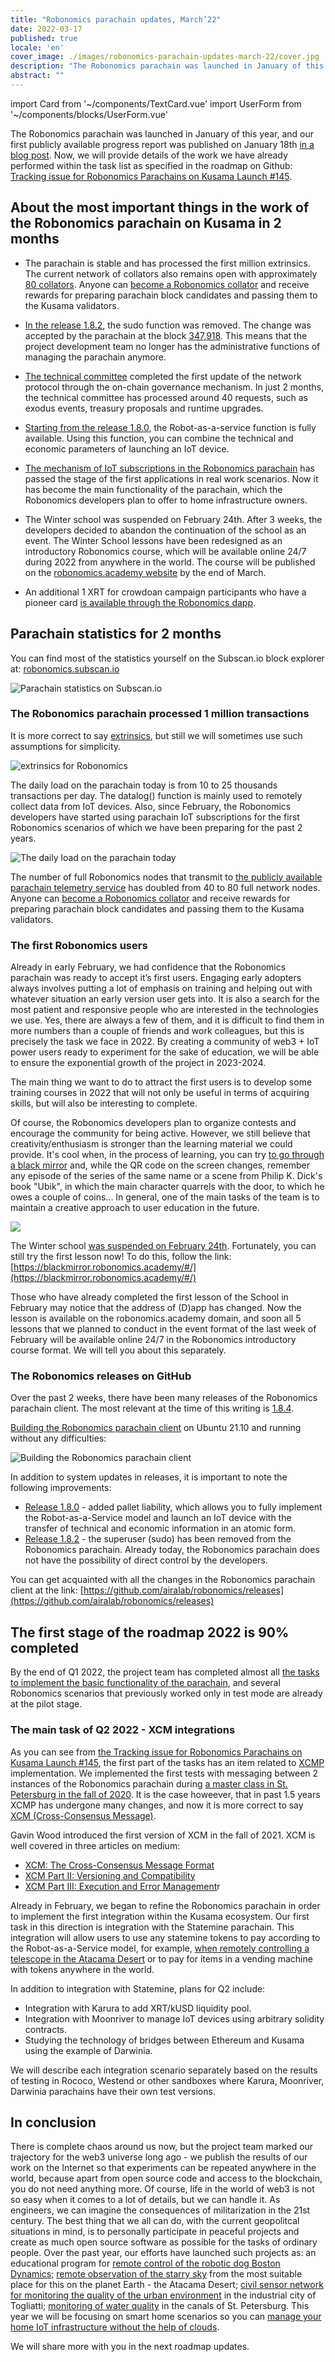 ```yaml
---
title: "Robonomics parachain updates, March’22"
date: 2022-03-17
published: true
locale: 'en'
cover_image: ./images/robonomics-parachain-updates-march-22/cover.jpg
description: "The Robonomics parachain was launched in January of this year, and our first publicly available progress report was published on January 18th in a blog post. Now, we will provide details of the work we have already performed within the task list"
abstract: ""
---
```

import Card from '~/components/TextCard.vue'
import UserForm from '~/components/blocks/UserForm.vue'

The Robonomics parachain was launched in January of this year, and our first publicly available progress report was published on January 18th [in a blog post](https://robonomics.network/blog/parachain-on-kusama-first-week-report/). Now, we will provide details of the work we have already performed within the task list as specified in the roadmap on Github: [Tracking issue for Robonomics Parachains on Kusama Launch #145](https://github.com/airalab/robonomics/issues/145).

## About the most important things in the work of the Robonomics parachain on Kusama in 2 months

- The parachain is stable and has processed the first million extrinsics. The current network of collators also remains open with approximately [80 collators](https://telemetry.parachain.robonomics.network/#list/Robonomics). Anyone can [become a Robonomics collator](https://wiki.robonomics.network/docs/en/how-to-launch-the-robonomics-collator/) and receive rewards for preparing parachain block candidates and passing them to the Kusama validators.

- [In the release 1.8.2](https://github.com/airalab/robonomics/releases/tag/v1.8.2), the sudo function was removed. The change was accepted by the parachain at the block [347,918](https://robonomics.subscan.io/block/347918). This means that the project development team no longer has the administrative functions of managing the parachain anymore.

- [The technical committee](https://polkadot.js.org/apps/#/techcomm) completed the first update of the network protocol through the on-chain governance mechanism. In just 2 months, the technical committee has processed around 40 requests, such as exodus events, treasury proposals and runtime upgrades.

- [Starting from the release 1.8.0](https://github.com/airalab/robonomics/releases/tag/v1.8.0), the Robot-as-a-service function is fully available. Using this function, you can combine the technical and economic parameters of launching an IoT device.

- [The mechanism of IoT subscriptions in the Robonomics parachain](https://wiki.robonomics.network/docs/en/get-subscription/) has passed the stage of the first applications in real work scenarios. Now it has become the main functionality of the parachain, which the Robonomics developers plan to offer to home infrastructure owners.

- The Winter school was suspended on February 24th. After 3 weeks, the developers decided to abandon the continuation of the school as an event. The Winter School lessons have been redesigned as an introductory Robonomics course, which will be available online 24/7 during 2022 from anywhere in the world. The course will be published on the [robonomics.academy website](https://robonomics.academy/) by the end of March.

- An additional 1 XRT for crowdoan campaign participants who have a pioneer card [is available through the Robonomics dapp](https://dapp.robonomics.network/#/bonus-for-pioneer).

## Parachain statistics for 2 months

You can find most of the statistics yourself on the Subscan.io block explorer at: [robonomics.subscan.io](https://robonomics.subscan.io)

![Parachain statistics on Subscan.io](./images/robonomics-parachain-updates-march-22/robonomics-parachain-subscan.jpg)

### The Robonomics parachain processed 1 million transactions

It is more correct to say [extrinsics](https://wiki.polkadot.network/docs/build-protocol-info#extrinsics), but still we will sometimes use such assumptions for simplicity.

![extrinsics for Robonomics](./images/robonomics-parachain-updates-march-22/montly-extrinsics.png)

The daily load on the parachain today is from 10 to 25 thousands transactions per day. The datalog() function is mainly used to remotely collect data from IoT devices. Also, since February, the Robonomics developers have started using parachain IoT subscriptions for the first Robonomics scenarios of which we have been preparing for the past 2 years.

![The daily load on the parachain today](./images/robonomics-parachain-updates-march-22/robonomics-parachain-transactions.jpg)

The number of full Robonomics nodes that transmit to [the publicly available parachain telemetry service](https://telemetry.parachain.robonomics.network/#list/Robonomics) has doubled from 40 to 80 full network nodes. Anyone can [become a Robonomics collator](https://wiki.robonomics.network/docs/en/how-to-launch-the-robonomics-collator/) and receive rewards for preparing parachain block candidates and passing them to the Kusama validators.

### The first Robonomics users

Already in early February, we had confidence that the Robonomics parachain was ready to accept it’s first users. Engaging early adopters always involves putting a lot of emphasis on training and helping out with whatever situation an early version user gets into. It is also a search for the most patient and responsive people who are interested in the technologies we use. Yes, there are always a few of them, and it is difficult to find them in more numbers than a couple of friends and work colleagues, but this is precisely the task we face in 2022. By creating a community of web3 + IoT power users ready to experiment for the sake of education, we will be able to ensure the exponential growth of the project in 2023-2024.

The main thing we want to do to attract the first users is to develop some training courses in 2022 that will not only be useful in terms of acquiring skills, but will also be interesting to complete.

Of course, the Robonomics developers plan to organize contests and encourage the community for being active. However, we still believe that creativity/enthusiasm is stronger than the learning material we could provide. It's cool when, in the process of learning, you can try [to go through a black mirror](https://blackmirror.robonomics.academy/#/) and, while the QR code on the screen changes, remember any episode of the series of the same name or a scene from Philip K. Dick's book "Ubik", in which the main character quarrels with the door, to which he owes a couple of coins... In general, one of the main tasks of the team is to maintain a creative approach to user education in the future.

![](./images/robonomics-parachain-updates-march-22/blackmirror-lesson.jpg)

The Winter school [was suspended on February 24th](https://twitter.com/EnsRationis/status/1496885398404059136). Fortunately, you can still try the first lesson now! To do this, follow the link: [https://blackmirror.robonomics.academy/#/](https://blackmirror.robonomics.academy/#/)

Those who have already completed the first lesson of the School in February may notice that the address of (D)app has changed. Now the lesson is available on the robonomics.academy domain, and soon all 5 lessons that we planned to conduct in the event format of the last week of February will be available online 24/7 in the Robonomics introductory course format. We will tell you about this separately.

### The Robonomics releases on GitHub

Over the past 2 weeks, there have been many releases of the Robonomics parachain client. The most relevant at the time of this writing is [1.8.4](https://github.com/airalab/robonomics/releases).

[Building the Robonomics parachain client](https://wiki.robonomics.network/docs/en/how-to-build-collator-node/) on Ubuntu 21.10 and running without any difficulties:

![Building the Robonomics parachain client](./images/robonomics-parachain-updates-march-22/building-client-for-robonomics-parachain.jpg)

In addition to system updates in releases, it is important to note the following improvements:

- [Release 1.8.0](https://github.com/airalab/robonomics/releases/tag/v1.8.0) - added pallet liability, which allows you to fully implement the Robot-as-a-Service model and launch an IoT device with the transfer of technical and economic information in an atomic form.
- [Release 1.8.2](https://github.com/airalab/robonomics/releases/tag/v1.8.2) - the superuser (sudo) has been removed from the Robonomics parachain. Already today, the Robonomics parachain does not have the possibility of direct control by the developers.

You can get acquainted with all the changes in the Robonomics parachain client at the link: [https://github.com/airalab/robonomics/releases](https://github.com/airalab/robonomics/releases)

## The first stage of the roadmap 2022 is 90% completed

By the end of Q1 2022, the project team has completed almost all [the tasks to implement the basic functionality of the parachain](https://github.com/airalab/robonomics/issues/145), and several Robonomics scenarios that previously worked only in test mode are already at the pilot stage.

### The main task of Q2 2022 - XCM integrations

As you can see from [the Tracking issue for Robonomics Parachains on Kusama Launch #145](https://github.com/airalab/robonomics/issues/145), the first part of the tasks has an item related to [XCMP](https://research.web3.foundation/en/latest/polkadot/XCMP/index.html) implementation. We implemented the first tests with messaging between 2 instances of the Robonomics parachain during [a master class in St. Petersburg in the fall of 2020](https://youtu.be/zCH7RuIHEMg). It is the case howeever, that in past 1.5 years XCMP has undergone many changes, and now it is more correct to say [XCM (Cross-Consensus Message)](https://wiki.polkadot.network/docs/learn-crosschain).

Gavin Wood introduced the first version of XCM in the fall of 2021. XCM is well covered in three articles on medium:

- [XCM: The Cross-Consensus Message Format](https://medium.com/polkadot-network/xcm-the-cross-consensus-message-format-3b77b1373392)
- [XCM Part II: Versioning and Compatibility](https://medium.com/polkadot-network/xcm-part-ii-versioning-and-compatibility-b313fc257b83)
- [XCM Part III: Execution and Error Management](https://medium.com/polkadot-network/xcm-part-iii-execution-and-error-management-ceb8155dd166)r

Already in February, we began to refine the Robonomics parachain in order to implement the first integration within the Kusama ecosystem. Our first task in this direction is integration with the Statemine parachain. This integration will allow users to use any statemine tokens to pay according to the Robot-as-a-Service model, for example, [when remotely controlling a telescope in the Atacama Desert](http://telescope.merklebot.com/) or to pay for items in a vending machine with tokens anywhere in the world.

In addition to integration with Statemine, plans for Q2 include:

- Integration with Karura to add XRT/kUSD liquidity pool.
- Integration with Moonriver to manage IoT devices using arbitrary solidity contracts.
- Studying the technology of bridges between Ethereum and Kusama using the example of Darwinia.

We will describe each integration scenario separately based on the results of testing in Rococo, Westend or other sandboxes where Karura, Moonriver, Darwinia parachains have their own test versions.

## In conclusion

There is complete chaos around us now, but the project team marked our trajectory for the web3 universe long ago - we publish the results of our work on the Internet so that experiments can be repeated anywhere in the world, because apart from open source code and access to the blockchain, you do not need anything more. Of course, life in the world of web3 is not so easy when it comes to a lot of details, but we can handle it. As engineers, we can imagine the consequences of militarization in the 21st century. The best thing that we all can do, with the current geopolitcal situations in mind, is to personally participate in peaceful projects and create as much open source software as possible for the tasks of ordinary people. Over the past year, our efforts have launched such projects as: an educational program for [remote control of the robotic dog Boston Dynamics](https://spot-sdk.education/); [remote observation of the starry sky](https://www.youtube.com/watch?v=Up8hESnXnaY) from the most suitable place for this on the planet Earth - the Atacama Desert; [civil sensor network for monitoring the quality of the urban environment](https://airalab.org/en/air-monitoring) in the industrial city of Togliatti; [monitoring of water quality](https://www.youtube.com/watch?v=4iCkdF2UJmo) in the canals of St. Petersburg. This year we will be focusing on smart home scenarios so you can [manage your home IoT infrastructure without the help of clouds](https://wiki.robonomics.network/docs/en/home-assistant-begin/).

We will share more with you in the next roadmap updates.